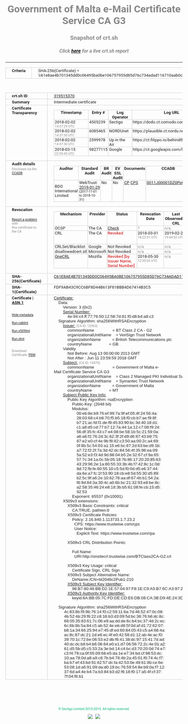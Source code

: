 # Government of Malta e-Mail Certificate Service CA G3
### Snapshot of crt.sh
##### Click [here](https://crt.sh/?q=C61E8AE4B701345DD0C06495BA0BE106757955D85D76C734ADAD116710AAB0C2) for a live crt.sh report

---
<!DOCTYPE HTML PUBLIC "-//W3C//DTD HTML 4.0 Transitional//EN">
<HTML>
<HEAD>
  <META http-equiv="Content-Type" content="text/html; charset=UTF-8">
  <TITLE>crt.sh | c61e8ae4b701345dd0c06495ba0be106757955d85d76c734adad116710aab0c2</TITLE>
  <META name="description" content="Free CT Log Certificate Search Tool from Sectigo (formerly Comodo CA)">
  <META name="keywords" content="crt.sh, CT, Certificate Transparency, Certificate Search, SSL Certificate, Sectigo, Comodo CA">
  <LINK href="//fonts.googleapis.com/css?family=Roboto+Mono|Roboto:400,400i,700,700i" rel="stylesheet">
  <STYLE type="text/css">
    a {
      white-space: nowrap;
    }
    body {
      color: #888888;
      font: 12pt Roboto, sans-serif;
      padding-top: 10px;
      text-align: center
    }
    form {
      margin: 0px
    }
    span {
      border-radius: 10px
    }
    span.heading {
      color: #888888;
      font: 12pt Roboto, sans-serif
    }
    span.title {
      background-color: #00B373;
      color: #FFFFFF;
      font: bold 18pt Roboto, sans-serif;
      padding: 0px 5px
    }
    span.text {
      color: #888888;
      font: 10pt Roboto, sans-serif
    }
    span.whiteongrey {
      background-color: #D9D9D6;
      color: #FFFFFF;
      font: bold 18pt Roboto, sans-serif;
      padding: 0px 5px
    }
    table {
      border-collapse: collapse;
      color: #222222;
      font: 10pt Roboto, sans-serif;
      margin-left: auto;
      margin-right: auto
    }
    table.options {
      border: none;
      margin-left: 10px
    }
    td, th {
      border: 1px solid #CCCCCC;
      padding: 0px 2px;
      text-align: left;
      vertical-align: top
    }
    td.outer, th.outer {
      border: 1px solid #CCCCCC;
      padding: 2px 20px;
      text-align: left
    }
    th.heading {
      color: #888888;
      font: bold italic 12pt Roboto, sans-serif;
      padding: 20px 0px 0px;
      text-align: center
    }
    th.options, td.options {
      border: none;
      vertical-align: middle
    }
    td.text {
      font: 10pt "Roboto Mono", sans-serif;
      padding: 2px 20px
    }
    td.heading {
      border: none;
      color: #888888;
      font: 12pt Roboto, sans-serif;
      padding-top: 20px;
      text-align: center
    }
    table.lint td, th {
      text-align: center
    }
    .button {
      background-color: #00B373;
      border-radius: 10px;
      color: #FFFFFF;
      font: bold 13pt Roboto, sans-serif
    }
    .copyright {
      font: 8pt Roboto, sans-serif;
      color: #00B373
    }
    .input {
      border: 1px solid #888888;
      font-weight: bold;
      text-align: center
    }
    .small {
      font: 8pt Roboto, sans-serif;
      color: #888888
    }
    .error {
      background-color: #FFDFDF;
      color: #CC0000;
      font-weight: bold
    }
    .fatal {
      background-color: #0000AA;
      color: #FFFFFF;
      font-weight: bold
    }
    .notice {
      background-color: #FFFFDF;
      color: #606000
    }
    .warning {
      background-color: #FFEFDF;
      color: #DF6000
    }
  </STYLE>
</HEAD>
<BODY>

<TABLE>
  <TR>
    <TH class="outer">Criteria</TH>
    <TD class="outer">SHA-256(Certificate) = 'c61e8ae4b701345dd0c06495ba0be106757955d85d76c734adad116710aab0c2'</TD>
  </TR>
</TABLE>
<BR>
<TABLE>
  <TR>
    <TH class="outer">crt.sh ID</TH>
    <TD class="outer"><A href="?id=319515370">319515370</A></TD>
  </TR>
  <TR>
    <TH class="outer">Summary</TH>
    <TD class="outer">Intermediate certificate</TD>
  </TR>
  <TR>
    <TH class="outer">Certificate<BR>Transparency</TH>
    <TD class="outer">
<TABLE class="options" style="margin-left:0px">
  <TR>
    <TH>Timestamp</TH>
    <TH>Entry #</TH>
    <TH>Log Operator</TH>
    <TH>Log URL</TH>
  </TR>
  <TR>
    <TD>2018-02-02&nbsp; <FONT class="small">14:37:29 UTC</FONT></TD>
    <TD>4505239</TD>
    <TD>Sectigo</TD>
    <TD>https://dodo.ct.comodo.com</TD>
  </TR>
  <TR>
    <TD>2018-02-02&nbsp; <FONT class="small">14:37:30 UTC</FONT></TD>
    <TD>6085465</TD>
    <TD>NORDUnet</TD>
    <TD>https://plausible.ct.nordu.net</TD>
  </TR>
  <TR>
    <TD>2018-02-02&nbsp; <FONT class="small">14:37:30 UTC</FONT></TD>
    <TD>2599978</TD>
    <TD>Up in the Air</TD>
    <TD>https://ct.filippo.io/behindthesofa</TD>
  </TR>
  <TR>
    <TD>2018-03-15&nbsp; <FONT class="small">22:39:43 UTC</FONT></TD>
    <TD>98277115</TD>
    <TD>Google</TD>
    <TD>https://ct.googleapis.com/logs/argon2018</TD>
  </TR>
</TABLE>
    </TD>
  </TR>
  <TR>
    <TH class="outer">Audit details<BR>
      <DIV class="small" style="padding-top:3px">Disclosed via the
        <A href="//ccadb-public.secure.force.com/mozilla/PublicAllIntermediateCerts" target="_blank">CCADB</A></DIV>
    </TH>
    <TD class="outer">
<TABLE class="options" style="margin-left:0px">
  <TR>
    <TH>Auditor</TH>
    <TH>Standard Audit</TH>
    <TH>BR Audit</TH>
    <TH>EV SSL Audit</TH>
    <TH>Documents</TH>
    <TH>CCADB</TH>
    <TH>Root Owner / Certificate</TH>
  </TR>
  <TR>
    <TD style="vertical-align:middle">BDO International Limited</TD>
    <TD>WebTrust:
      <A href="https://www.cpacanada.ca/generichandlers/CPACHandler.ashx?attachmentid=224491" target="_blank">2019-01-29</A>
      <BR><FONT style="font-size:8pt">(2017-11-01 to 2018-10-31)</FONT></TD>
    <TD>No    <TD>No    <TD>
      <A href="https://www.websecurity.symantec.com/content/dam/websitesecurity/digitalassets/desktop/pdfs/repository/STN_CP.pdf" target="blank">CP</A>
      <A href="https://www.websecurity.symantec.com/content/dam/websitesecurity/digitalassets/desktop/pdfs/repository/STN%20CPS%20v3.10.pdf" target="blank">CPS</A>
    </TD>
    <TD><A href="//ccadb.force.com/0011J00001DZ0PpQAL" target="_blank">0011J00001DZ0PpQAL</A></TD>
    <TD><A href="/?id=68409">DigiCert</A></TD>
  </TR>
</TABLE>
    </TD>
  </TR>
  <TR>
    <TH class="outer">Revocation<BR><BR>
      <DIV class="small" style="padding-top:3px"><A href="?id=319515370&opt=problemreporting">Report a problem</A> with<BR>this certificate to the CA</DIV></TH>
    <TD class="outer">
      <TABLE class="options" style="margin-left:0px">
        <TR>
          <TH>Mechanism</TH>
          <TH>Provider</TH>
          <TH>Status</TH>
          <TH>Revocation Date</TH>
          <TH>Last Observed in CRL</TH>
          <TH>Last Checked <SPAN style="color:#CC0000;vertical-align:middle;font-size:70%;font-weight:normal">(Error)</SPAN></TH>
        </TR>
        <TR>
          <TD>OCSP</TD>
          <TD>The CA</TD>
          <TD><A href="?id=319515370&opt=ocsp">Check</A></TD>
          <TD><SPAN style="color:#888888">?</SPAN></TD>
          <TD><SPAN style="color:#888888">n/a</SPAN></TD>
          <TD><SPAN style="color:#888888">?</SPAN></TD>
        </TR>
        <TR>
          <TD>CRL</TD>
          <TD>The CA</TD>
          <TD><SPAN style="color:#CC0000">Revoked</SPAN></TD><TD>2018-03-01&nbsp; <FONT class="small">18:23:31 UTC</FONT></TD><TD>2019-02-25&nbsp; <FONT class="small">19:44:52 UTC</FONT></TD><TD>2019-12-04&nbsp; <FONT class="small">20:05:08 UTC</FONT></TD>
        </TR>
        <TR>
          <TD>CRLSet/Blacklist</TD>
          <TD>Google</TD>
          <TD>Not Revoked</TD>
          <TD><SPAN style="color:#888888">n/a</SPAN></TD>
          <TD><SPAN style="color:#888888">n/a</SPAN></TD>
          <TD><SPAN style="color:#888888">n/a</SPAN></TD>
        </TR>
        <TR>
          <TD>disallowedcert.stl</TD>
          <TD>Microsoft</TD>
          <TD>Not Revoked</TD>
          <TD><SPAN style="color:#888888">n/a</SPAN></TD>
          <TD><SPAN style="color:#888888">n/a</SPAN></TD>
          <TD><SPAN style="color:#888888">n/a</SPAN></TD>
        </TR>
        <TR>
          <TD><A href="/mozilla-onecrl" target="_blank">OneCRL</A></TD>
          <TD>Mozilla</TD>
          <TD><SPAN style="color:#CC0000">Revoked [by Issuer Name, Serial Number]</SPAN></TD><TD>2018-05-30&nbsp; <FONT class="small">12:35:03 UTC</FONT></TD>
          <TD><SPAN style="color:#888888">n/a</SPAN></TD>
          <TD><SPAN style="color:#888888">n/a</SPAN></TD>
        </TR>
      </TABLE>
    </TD>
  </TR>
  <TR>
    <TH class="outer">SHA-256(Certificate)</TH>
    <TD class="outer"><A href="//censys.io/certificates/c61e8ae4b701345dd0c06495ba0be106757955d85d76c734adad116710aab0c2">C61E8AE4B701345DD0C06495BA0BE106757955D85D76C734ADAD116710AAB0C2</A></TD>
  </TR>
  <TR>
    <TH class="outer">SHA-1(Certificate)</TH>
    <TD class="outer">FDF9AB43C9CC6BF8D44B613F81BBB4D67414B3C5</TD>
  </TR>
  <TR>
    <TH class="outer">Certificate | <A href="?asn1=319515370">ASN.1</A>
      <SPAN class="small"><BR>
      <BR><BR><A href="?id=319515370&opt=nometadata">Hide metadata</A>
      <BR><BR><A href="?id=319515370&opt=cablint">Run cablint</A>
      <BR><BR><A href="?id=319515370&opt=x509lint">Run x509lint</A>
      <BR><BR><A href="?id=319515370&opt=zlint">Run zlint</A>
      <BR><BR><BR>Download Certificate: <A href="?d=319515370">PEM</A>
      </SPAN>
    </TH>
    <TD class="text"><A href="?d=319515370">Certificate:</A><BR>&nbsp;&nbsp;&nbsp;&nbsp;Data:<BR>&nbsp;&nbsp;&nbsp;&nbsp;&nbsp;&nbsp;&nbsp;&nbsp;Version:&nbsp;3&nbsp;(0x2)<BR>&nbsp;&nbsp;&nbsp;&nbsp;&nbsp;&nbsp;&nbsp;&nbsp;<A href="?serial=4e94c4ff77765012587d81f0d8b4a8c3">Serial&nbsp;Number:</A><BR>&nbsp;&nbsp;&nbsp;&nbsp;&nbsp;&nbsp;&nbsp;&nbsp;&nbsp;&nbsp;&nbsp;&nbsp;4e:94:c4:ff:77:76:50:12:58:7d:81:f0:d8:b4:a8:c3<BR>&nbsp;&nbsp;&nbsp;&nbsp;Signature&nbsp;Algorithm:&nbsp;sha256WithRSAEncryption<BR>&nbsp;&nbsp;&nbsp;&nbsp;&nbsp;&nbsp;&nbsp;&nbsp;<A href="?caid=12963">Issuer:</A> <SPAN class="small">(CA ID: 12963)</SPAN><BR>&nbsp;&nbsp;&nbsp;&nbsp;&nbsp;&nbsp;&nbsp;&nbsp;&nbsp;&nbsp;&nbsp;&nbsp;commonName&nbsp;&nbsp;&nbsp;&nbsp;&nbsp;&nbsp;&nbsp;&nbsp;&nbsp;&nbsp;&nbsp;&nbsp;&nbsp;&nbsp;&nbsp;&nbsp;=&nbsp;BT&nbsp;Class&nbsp;2&nbsp;CA&nbsp;-&nbsp;G2<BR>&nbsp;&nbsp;&nbsp;&nbsp;&nbsp;&nbsp;&nbsp;&nbsp;&nbsp;&nbsp;&nbsp;&nbsp;organizationalUnitName&nbsp;&nbsp;&nbsp;&nbsp;=&nbsp;VeriSign&nbsp;Trust&nbsp;Network<BR>&nbsp;&nbsp;&nbsp;&nbsp;&nbsp;&nbsp;&nbsp;&nbsp;&nbsp;&nbsp;&nbsp;&nbsp;organizationName&nbsp;&nbsp;&nbsp;&nbsp;&nbsp;&nbsp;&nbsp;&nbsp;&nbsp;&nbsp;=&nbsp;British&nbsp;Telecommunications&nbsp;plc<BR>&nbsp;&nbsp;&nbsp;&nbsp;&nbsp;&nbsp;&nbsp;&nbsp;&nbsp;&nbsp;&nbsp;&nbsp;countryName&nbsp;&nbsp;&nbsp;&nbsp;&nbsp;&nbsp;&nbsp;&nbsp;&nbsp;&nbsp;&nbsp;&nbsp;&nbsp;&nbsp;&nbsp;=&nbsp;GB<BR>&nbsp;&nbsp;&nbsp;&nbsp;&nbsp;&nbsp;&nbsp;&nbsp;Validity<BR>&nbsp;&nbsp;&nbsp;&nbsp;&nbsp;&nbsp;&nbsp;&nbsp;&nbsp;&nbsp;&nbsp;&nbsp;Not&nbsp;Before:&nbsp;Aug&nbsp;13&nbsp;00:00:00&nbsp;2013&nbsp;GMT<BR>&nbsp;&nbsp;&nbsp;&nbsp;&nbsp;&nbsp;&nbsp;&nbsp;&nbsp;&nbsp;&nbsp;&nbsp;Not&nbsp;After&nbsp;:&nbsp;Jun&nbsp;11&nbsp;23:59:59&nbsp;2018&nbsp;GMT<BR>&nbsp;&nbsp;&nbsp;&nbsp;&nbsp;&nbsp;&nbsp;&nbsp;<A href="?caid=14470">Subject:</A> <SPAN class="small">(CA ID: 14470)</SPAN><BR>&nbsp;&nbsp;&nbsp;&nbsp;&nbsp;&nbsp;&nbsp;&nbsp;&nbsp;&nbsp;&nbsp;&nbsp;commonName&nbsp;&nbsp;&nbsp;&nbsp;&nbsp;&nbsp;&nbsp;&nbsp;&nbsp;&nbsp;&nbsp;&nbsp;&nbsp;&nbsp;&nbsp;&nbsp;=&nbsp;Government&nbsp;of&nbsp;Malta&nbsp;e-Mail&nbsp;Certificate&nbsp;Service&nbsp;CA&nbsp;G3<BR>&nbsp;&nbsp;&nbsp;&nbsp;&nbsp;&nbsp;&nbsp;&nbsp;&nbsp;&nbsp;&nbsp;&nbsp;organizationalUnitName&nbsp;&nbsp;&nbsp;&nbsp;=&nbsp;Class&nbsp;2&nbsp;Managed&nbsp;PKI&nbsp;Individual&nbsp;Subscriber&nbsp;CA<BR>&nbsp;&nbsp;&nbsp;&nbsp;&nbsp;&nbsp;&nbsp;&nbsp;&nbsp;&nbsp;&nbsp;&nbsp;organizationalUnitName&nbsp;&nbsp;&nbsp;&nbsp;=&nbsp;Symantec&nbsp;Trust&nbsp;Network<BR>&nbsp;&nbsp;&nbsp;&nbsp;&nbsp;&nbsp;&nbsp;&nbsp;&nbsp;&nbsp;&nbsp;&nbsp;organizationName&nbsp;&nbsp;&nbsp;&nbsp;&nbsp;&nbsp;&nbsp;&nbsp;&nbsp;&nbsp;=&nbsp;Government&nbsp;of&nbsp;Malta<BR>&nbsp;&nbsp;&nbsp;&nbsp;&nbsp;&nbsp;&nbsp;&nbsp;&nbsp;&nbsp;&nbsp;&nbsp;countryName&nbsp;&nbsp;&nbsp;&nbsp;&nbsp;&nbsp;&nbsp;&nbsp;&nbsp;&nbsp;&nbsp;&nbsp;&nbsp;&nbsp;&nbsp;=&nbsp;MT<BR>&nbsp;&nbsp;&nbsp;&nbsp;&nbsp;&nbsp;&nbsp;&nbsp;<A href="?spkisha256=aabe362d86327a27a1e2c8722d7989b76f2af08d17372335f48b815123a3e83c">Subject&nbsp;Public&nbsp;Key&nbsp;Info:</A><BR>&nbsp;&nbsp;&nbsp;&nbsp;&nbsp;&nbsp;&nbsp;&nbsp;&nbsp;&nbsp;&nbsp;&nbsp;Public&nbsp;Key&nbsp;Algorithm:&nbsp;rsaEncryption<BR>&nbsp;&nbsp;&nbsp;&nbsp;&nbsp;&nbsp;&nbsp;&nbsp;&nbsp;&nbsp;&nbsp;&nbsp;&nbsp;&nbsp;&nbsp;&nbsp;Public-Key:&nbsp;(2048&nbsp;bit)<BR>&nbsp;&nbsp;&nbsp;&nbsp;&nbsp;&nbsp;&nbsp;&nbsp;&nbsp;&nbsp;&nbsp;&nbsp;&nbsp;&nbsp;&nbsp;&nbsp;Modulus:<BR>&nbsp;&nbsp;&nbsp;&nbsp;&nbsp;&nbsp;&nbsp;&nbsp;&nbsp;&nbsp;&nbsp;&nbsp;&nbsp;&nbsp;&nbsp;&nbsp;&nbsp;&nbsp;&nbsp;&nbsp;00:eb:8e:b9:76:ef:99:7a:9f:ef:05:4f:24:56:4a:<BR>&nbsp;&nbsp;&nbsp;&nbsp;&nbsp;&nbsp;&nbsp;&nbsp;&nbsp;&nbsp;&nbsp;&nbsp;&nbsp;&nbsp;&nbsp;&nbsp;&nbsp;&nbsp;&nbsp;&nbsp;28:03:68:c4:b8:70:f5:b5:18:f0:cb:b7:ae:f9:8f:<BR>&nbsp;&nbsp;&nbsp;&nbsp;&nbsp;&nbsp;&nbsp;&nbsp;&nbsp;&nbsp;&nbsp;&nbsp;&nbsp;&nbsp;&nbsp;&nbsp;&nbsp;&nbsp;&nbsp;&nbsp;b7:21:ac:fd:f1:de:f8:45:83:90:bc:3d:40:18:d1:<BR>&nbsp;&nbsp;&nbsp;&nbsp;&nbsp;&nbsp;&nbsp;&nbsp;&nbsp;&nbsp;&nbsp;&nbsp;&nbsp;&nbsp;&nbsp;&nbsp;&nbsp;&nbsp;&nbsp;&nbsp;c1:a8:d5:cd:77:b7:12:7a:44:1a:12:c7:08:f9:24:<BR>&nbsp;&nbsp;&nbsp;&nbsp;&nbsp;&nbsp;&nbsp;&nbsp;&nbsp;&nbsp;&nbsp;&nbsp;&nbsp;&nbsp;&nbsp;&nbsp;&nbsp;&nbsp;&nbsp;&nbsp;56:df:35:fc:43:c7:e4:08:be:58:1b:5c:21:59:0a:<BR>&nbsp;&nbsp;&nbsp;&nbsp;&nbsp;&nbsp;&nbsp;&nbsp;&nbsp;&nbsp;&nbsp;&nbsp;&nbsp;&nbsp;&nbsp;&nbsp;&nbsp;&nbsp;&nbsp;&nbsp;a6:a6:f2:76:2d:3c:62:3f:2f:d9:d6:87:43:b9:75:<BR>&nbsp;&nbsp;&nbsp;&nbsp;&nbsp;&nbsp;&nbsp;&nbsp;&nbsp;&nbsp;&nbsp;&nbsp;&nbsp;&nbsp;&nbsp;&nbsp;&nbsp;&nbsp;&nbsp;&nbsp;87:e2:e0:cf:4e:9b:f8:82:c3:50:aa:00:2c:a4:69:<BR>&nbsp;&nbsp;&nbsp;&nbsp;&nbsp;&nbsp;&nbsp;&nbsp;&nbsp;&nbsp;&nbsp;&nbsp;&nbsp;&nbsp;&nbsp;&nbsp;&nbsp;&nbsp;&nbsp;&nbsp;0f:8b:5c:54:03:a1:15:e6:bc:87:2d:63:be:d9:1b:<BR>&nbsp;&nbsp;&nbsp;&nbsp;&nbsp;&nbsp;&nbsp;&nbsp;&nbsp;&nbsp;&nbsp;&nbsp;&nbsp;&nbsp;&nbsp;&nbsp;&nbsp;&nbsp;&nbsp;&nbsp;a7:72:f2:2f:7a:3d:42:dc:84:56:4f:35:98:ea:09:<BR>&nbsp;&nbsp;&nbsp;&nbsp;&nbsp;&nbsp;&nbsp;&nbsp;&nbsp;&nbsp;&nbsp;&nbsp;&nbsp;&nbsp;&nbsp;&nbsp;&nbsp;&nbsp;&nbsp;&nbsp;5a:52:e3:f3:4d:9d:88:04:b5:2e:32:67:cf:9a:65:<BR>&nbsp;&nbsp;&nbsp;&nbsp;&nbsp;&nbsp;&nbsp;&nbsp;&nbsp;&nbsp;&nbsp;&nbsp;&nbsp;&nbsp;&nbsp;&nbsp;&nbsp;&nbsp;&nbsp;&nbsp;57:7c:34:1a:0c:5b:05:18:7b:86:17:20:20:85:63:<BR>&nbsp;&nbsp;&nbsp;&nbsp;&nbsp;&nbsp;&nbsp;&nbsp;&nbsp;&nbsp;&nbsp;&nbsp;&nbsp;&nbsp;&nbsp;&nbsp;&nbsp;&nbsp;&nbsp;&nbsp;43:29:96:2e:1a:80:55:33:3b:4b:f7:42:8c:1c:0d:<BR>&nbsp;&nbsp;&nbsp;&nbsp;&nbsp;&nbsp;&nbsp;&nbsp;&nbsp;&nbsp;&nbsp;&nbsp;&nbsp;&nbsp;&nbsp;&nbsp;&nbsp;&nbsp;&nbsp;&nbsp;8d:72:fb:fe:60:55:10:c5:5d:f0:0d:d5:e6:37:44:<BR>&nbsp;&nbsp;&nbsp;&nbsp;&nbsp;&nbsp;&nbsp;&nbsp;&nbsp;&nbsp;&nbsp;&nbsp;&nbsp;&nbsp;&nbsp;&nbsp;&nbsp;&nbsp;&nbsp;&nbsp;da:6e:a7:fc:1f:53:90:18:cb:e8:5d:55:30:d5:89:<BR>&nbsp;&nbsp;&nbsp;&nbsp;&nbsp;&nbsp;&nbsp;&nbsp;&nbsp;&nbsp;&nbsp;&nbsp;&nbsp;&nbsp;&nbsp;&nbsp;&nbsp;&nbsp;&nbsp;&nbsp;b2:5c:9f:a6:2e:10:62:78:aa:df:67:4b:b1:54:2a:<BR>&nbsp;&nbsp;&nbsp;&nbsp;&nbsp;&nbsp;&nbsp;&nbsp;&nbsp;&nbsp;&nbsp;&nbsp;&nbsp;&nbsp;&nbsp;&nbsp;&nbsp;&nbsp;&nbsp;&nbsp;f6:9d:84:3a:30:4c:a0:6b:bc:21:32:93:e8:be:8c:<BR>&nbsp;&nbsp;&nbsp;&nbsp;&nbsp;&nbsp;&nbsp;&nbsp;&nbsp;&nbsp;&nbsp;&nbsp;&nbsp;&nbsp;&nbsp;&nbsp;&nbsp;&nbsp;&nbsp;&nbsp;a2:58:35:46:24:e8:18:3b:b5:61:08:fe:cb:15:d5:<BR>&nbsp;&nbsp;&nbsp;&nbsp;&nbsp;&nbsp;&nbsp;&nbsp;&nbsp;&nbsp;&nbsp;&nbsp;&nbsp;&nbsp;&nbsp;&nbsp;&nbsp;&nbsp;&nbsp;&nbsp;92:53<BR>&nbsp;&nbsp;&nbsp;&nbsp;&nbsp;&nbsp;&nbsp;&nbsp;&nbsp;&nbsp;&nbsp;&nbsp;&nbsp;&nbsp;&nbsp;&nbsp;Exponent:&nbsp;65537&nbsp;(0x10001)<BR>&nbsp;&nbsp;&nbsp;&nbsp;&nbsp;&nbsp;&nbsp;&nbsp;X509v3&nbsp;extensions:<BR>&nbsp;&nbsp;&nbsp;&nbsp;&nbsp;&nbsp;&nbsp;&nbsp;&nbsp;&nbsp;&nbsp;&nbsp;X509v3&nbsp;Basic&nbsp;Constraints:&nbsp;critical<BR>&nbsp;&nbsp;&nbsp;&nbsp;&nbsp;&nbsp;&nbsp;&nbsp;&nbsp;&nbsp;&nbsp;&nbsp;&nbsp;&nbsp;&nbsp;&nbsp;CA:TRUE,&nbsp;pathlen:0<BR>&nbsp;&nbsp;&nbsp;&nbsp;&nbsp;&nbsp;&nbsp;&nbsp;&nbsp;&nbsp;&nbsp;&nbsp;X509v3&nbsp;Certificate&nbsp;Policies:&nbsp;<BR>&nbsp;&nbsp;&nbsp;&nbsp;&nbsp;&nbsp;&nbsp;&nbsp;&nbsp;&nbsp;&nbsp;&nbsp;&nbsp;&nbsp;&nbsp;&nbsp;Policy:&nbsp;2.16.840.1.113733.1.7.23.2<BR>&nbsp;&nbsp;&nbsp;&nbsp;&nbsp;&nbsp;&nbsp;&nbsp;&nbsp;&nbsp;&nbsp;&nbsp;&nbsp;&nbsp;&nbsp;&nbsp;&nbsp;&nbsp;CPS:&nbsp;https://www.trustwise.com/cps<BR>&nbsp;&nbsp;&nbsp;&nbsp;&nbsp;&nbsp;&nbsp;&nbsp;&nbsp;&nbsp;&nbsp;&nbsp;&nbsp;&nbsp;&nbsp;&nbsp;&nbsp;&nbsp;User&nbsp;Notice:<BR>&nbsp;&nbsp;&nbsp;&nbsp;&nbsp;&nbsp;&nbsp;&nbsp;&nbsp;&nbsp;&nbsp;&nbsp;&nbsp;&nbsp;&nbsp;&nbsp;&nbsp;&nbsp;&nbsp;&nbsp;Explicit&nbsp;Text:&nbsp;https://www.trustwise.com/rpa<BR><BR>&nbsp;&nbsp;&nbsp;&nbsp;&nbsp;&nbsp;&nbsp;&nbsp;&nbsp;&nbsp;&nbsp;&nbsp;X509v3&nbsp;CRL&nbsp;Distribution&nbsp;Points:&nbsp;<BR><BR>&nbsp;&nbsp;&nbsp;&nbsp;&nbsp;&nbsp;&nbsp;&nbsp;&nbsp;&nbsp;&nbsp;&nbsp;&nbsp;&nbsp;&nbsp;&nbsp;Full&nbsp;Name:<BR>&nbsp;&nbsp;&nbsp;&nbsp;&nbsp;&nbsp;&nbsp;&nbsp;&nbsp;&nbsp;&nbsp;&nbsp;&nbsp;&nbsp;&nbsp;&nbsp;&nbsp;&nbsp;URI:http://onsitecrl.trustwise.com/BTClass2CA-G2.crl<BR><BR>&nbsp;&nbsp;&nbsp;&nbsp;&nbsp;&nbsp;&nbsp;&nbsp;&nbsp;&nbsp;&nbsp;&nbsp;X509v3&nbsp;Key&nbsp;Usage:&nbsp;critical<BR>&nbsp;&nbsp;&nbsp;&nbsp;&nbsp;&nbsp;&nbsp;&nbsp;&nbsp;&nbsp;&nbsp;&nbsp;&nbsp;&nbsp;&nbsp;&nbsp;Certificate&nbsp;Sign,&nbsp;CRL&nbsp;Sign<BR>&nbsp;&nbsp;&nbsp;&nbsp;&nbsp;&nbsp;&nbsp;&nbsp;&nbsp;&nbsp;&nbsp;&nbsp;X509v3&nbsp;Subject&nbsp;Alternative&nbsp;Name:&nbsp;<BR>&nbsp;&nbsp;&nbsp;&nbsp;&nbsp;&nbsp;&nbsp;&nbsp;&nbsp;&nbsp;&nbsp;&nbsp;&nbsp;&nbsp;&nbsp;&nbsp;DirName:/CN=bt2048c2Pub1-210<BR>&nbsp;&nbsp;&nbsp;&nbsp;&nbsp;&nbsp;&nbsp;&nbsp;&nbsp;&nbsp;&nbsp;&nbsp;<A href="?ski=98b78048bbd21e570497f81ec9a5b76ca39725b3">X509v3&nbsp;Subject&nbsp;Key&nbsp;Identifier:</A><BR>&nbsp;&nbsp;&nbsp;&nbsp;&nbsp;&nbsp;&nbsp;&nbsp;&nbsp;&nbsp;&nbsp;&nbsp;&nbsp;&nbsp;&nbsp;&nbsp;98:B7:80:48:BB:D2:1E:57:04:97:F8:1E:C9:A5:B7:6C:A3:97:25:B3<BR>&nbsp;&nbsp;&nbsp;&nbsp;&nbsp;&nbsp;&nbsp;&nbsp;&nbsp;&nbsp;&nbsp;&nbsp;<A href="?ski=6abb057cfddecde6db08ca3bd94e243d3b57b3f4">X509v3&nbsp;Authority&nbsp;Key&nbsp;Identifier:</A><BR>&nbsp;&nbsp;&nbsp;&nbsp;&nbsp;&nbsp;&nbsp;&nbsp;&nbsp;&nbsp;&nbsp;&nbsp;&nbsp;&nbsp;&nbsp;&nbsp;keyid:6A:BB:05:7C:FD:DE:CD:E6:DB:08:CA:3B:D9:4E:24:3D:3B:57:B3:F4<BR><BR>&nbsp;&nbsp;&nbsp;&nbsp;Signature&nbsp;Algorithm:&nbsp;sha256WithRSAEncryption<BR>&nbsp;&nbsp;&nbsp;&nbsp;&nbsp;&nbsp;&nbsp;&nbsp;&nbsp;4c:83:8b:f9:9b:76:14:f0:c2:59:11:6a:7d:46:52:47:0c:08:<BR>&nbsp;&nbsp;&nbsp;&nbsp;&nbsp;&nbsp;&nbsp;&nbsp;&nbsp;4b:52:4b:29:f6:22:c8:16:b3:d3:09:5d:bc:36:76:b6:dc:8c:<BR>&nbsp;&nbsp;&nbsp;&nbsp;&nbsp;&nbsp;&nbsp;&nbsp;&nbsp;68:05:35:83:61:7c:06:e9:aa:dd:de:6c:b4:bc:37:4d:2c:ec:<BR>&nbsp;&nbsp;&nbsp;&nbsp;&nbsp;&nbsp;&nbsp;&nbsp;&nbsp;6c:6b:8b:5a:84:c5:ab:52:4e:eb:d8:5f:0d:af:d1:72:62:07:<BR>&nbsp;&nbsp;&nbsp;&nbsp;&nbsp;&nbsp;&nbsp;&nbsp;&nbsp;b8:1a:34:66:25:94:e7:45:df:ed:60:84:05:43:c5:a4:68:4a:<BR>&nbsp;&nbsp;&nbsp;&nbsp;&nbsp;&nbsp;&nbsp;&nbsp;&nbsp;ac:8c:87:dc:21:1d:e6:ec:4f:e0:42:58:d1:12:ab:4e:ac:f0:<BR>&nbsp;&nbsp;&nbsp;&nbsp;&nbsp;&nbsp;&nbsp;&nbsp;&nbsp;39:70:1c:72:be:06:53:e2:db:f6:41:38:dc:97:15:41:7d:ad:<BR>&nbsp;&nbsp;&nbsp;&nbsp;&nbsp;&nbsp;&nbsp;&nbsp;&nbsp;40:dc:dc:b8:b4:b6:06:64:e0:e1:d7:06:56:72:2c:4e:01:a2:<BR>&nbsp;&nbsp;&nbsp;&nbsp;&nbsp;&nbsp;&nbsp;&nbsp;&nbsp;61:d5:5b:d5:c5:33:2a:3e:bd:14:c4:bc:d3:70:20:0d:74:e7:<BR>&nbsp;&nbsp;&nbsp;&nbsp;&nbsp;&nbsp;&nbsp;&nbsp;&nbsp;c3:f4:79:ca:0f:65:09:68:e5:da:1e:e7:34:bd:cf:98:53:dc:<BR>&nbsp;&nbsp;&nbsp;&nbsp;&nbsp;&nbsp;&nbsp;&nbsp;&nbsp;10:aa:78:0d:a8:a9:c8:7b:b4:78:4b:2a:45:01:f0:74:4c:f7:<BR>&nbsp;&nbsp;&nbsp;&nbsp;&nbsp;&nbsp;&nbsp;&nbsp;&nbsp;ba:b7:ef:43:bd:91:62:57:dc:fa:42:53:0e:49:61:8b:ce:6e:<BR>&nbsp;&nbsp;&nbsp;&nbsp;&nbsp;&nbsp;&nbsp;&nbsp;&nbsp;53:08:1d:a6:91:09:da:d0:19:bc:76:59:54:8e:b9:0a:f7:12:<BR>&nbsp;&nbsp;&nbsp;&nbsp;&nbsp;&nbsp;&nbsp;&nbsp;&nbsp;37:6d:a4:4e:b4:7a:b3:84:b3:d2:f6:18:f0:17:a5:4f:cf:37:<BR>&nbsp;&nbsp;&nbsp;&nbsp;&nbsp;&nbsp;&nbsp;&nbsp;&nbsp;7f:04:f6:b1<BR>    </TD>
  </TR>
</TABLE>

  <BR><BR><BR>

  <P class="copyright">&copy; Sectigo Limited 2015-2019. All rights reserved.</P>
  <DIV>
    <A href="https://sectigo.com/"><IMG src="/sectigo_s.png"></A>
    &nbsp;<A href="https://github.com/crtsh"><IMG src="/GitHub-Mark-32px.png"></A>
  </DIV>
</BODY>
</HTML>
